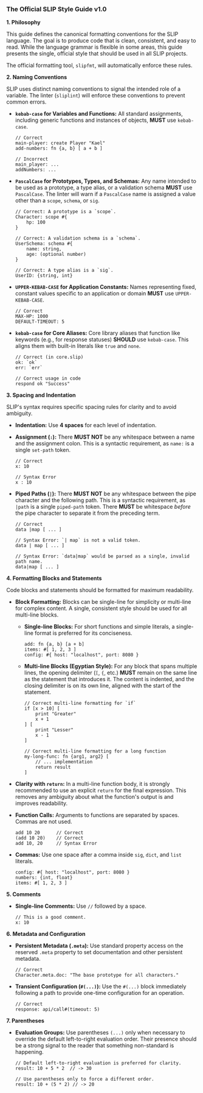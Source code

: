 
### **The Official SLIP Style Guide v1.0**

**1. Philosophy**

This guide defines the canonical formatting conventions for the SLIP language. The goal is to produce code that is clean, consistent, and easy to read. While the language grammar is flexible in some areas, this guide presents the single, official style that should be used in all SLIP projects.

The official formatting tool, `slipfmt`, will automatically enforce these rules.

**2. Naming Conventions**

SLIP uses distinct naming conventions to signal the intended role of a variable. The linter (`sliplint`) will enforce these conventions to prevent common errors.

*   **`kebab-case` for Variables and Functions:** All standard assignments, including generic functions and instances of objects, **MUST** use `kebab-case`.
    ```slip
    // Correct
    main-player: create Player "Kael"
    add-numbers: fn {a, b} [ a + b ]

    // Incorrect
    main_player: ...
    addNumbers: ...
    ```

*   **`PascalCase` for Prototypes, Types, and Schemas:** Any name intended to be used as a prototype, a type alias, or a validation schema **MUST** use `PascalCase`. The linter will warn if a `PascalCase` name is assigned a value other than a `scope`, `schema`, or `sig`.
    ```slip
    // Correct: A prototype is a `scope`.
    Character: scope #{
        hp: 100
    }

    // Correct: A validation schema is a `schema`.
    UserSchema: schema #{
        name: string,
        age: (optional number)
    }

    // Correct: A type alias is a `sig`.
    UserID: {string, int}
    ```

*   **`UPPER-KEBAB-CASE` for Application Constants:** Names representing fixed, constant values specific to an application or domain **MUST** use `UPPER-KEBAB-CASE`.
    ```slip
    // Correct
    MAX-HP: 1000
    DEFAULT-TIMEOUT: 5
    ```

*   **`kebab-case` for Core Aliases:** Core library aliases that function like keywords (e.g., for response statuses) **SHOULD** use `kebab-case`. This aligns them with built-in literals like `true` and `none`.
    ```slip
    // Correct (in core.slip)
    ok: `ok`
    err: `err`

    // Correct usage in code
    respond ok "Success"
    ```

**3. Spacing and Indentation**

SLIP's syntax requires specific spacing rules for clarity and to avoid ambiguity.

*   **Indentation:** Use **4 spaces** for each level of indentation.

*   **Assignment (`:`):** There **MUST NOT** be any whitespace between a name and the assignment colon. This is a syntactic requirement, as `name:` is a single `set-path` token.
    ```slip
    // Correct
    x: 10

    // Syntax Error
    x : 10
    ```

*   **Piped Paths (`|`):** There **MUST NOT** be any whitespace between the pipe character and the following path. This is a syntactic requirement, as `|path` is a single `piped-path` token. There **MUST** be whitespace *before* the pipe character to separate it from the preceding term.
    ```slip
    // Correct
    data |map [ ... ]

    // Syntax Error: `| map` is not a valid token.
    data | map [ ... ]

    // Syntax Error: `data|map` would be parsed as a single, invalid path name.
    data|map [ ... ]
    ```

**4. Formatting Blocks and Statements**

Code blocks and statements should be formatted for maximum readability.

*   **Block Formatting:** Blocks can be single-line for simplicity or multi-line for complex content. A single, consistent style should be used for all multi-line blocks.

    - **Single-line Blocks:** For short functions and simple literals, a single-line format is preferred for its conciseness.
        ```slip
        add: fn {a, b} [a + b]
        items: #[ 1, 2, 3 ]
        config: #{ host: "localhost", port: 8080 }
        ```

    - **Multi-line Blocks (Egyptian Style):** For any block that spans multiple lines, the opening delimiter (`[`, `{`, etc.) **MUST** remain on the same line as the statement that introduces it. The content is indented, and the closing delimiter is on its own line, aligned with the start of the statement.
        ```slip
        // Correct multi-line formatting for `if`
        if [x > 10] [
            print "Greater"
            x + 1
        ] [
            print "Lesser"
            x - 1
        ]

        // Correct multi-line formatting for a long function
        my-long-func: fn {arg1, arg2} [
            // ... implementation
            return result
        ]
        ```

*   **Clarity with `return`:** In a multi-line function body, it is strongly recommended to use an explicit `return` for the final expression. This removes any ambiguity about what the function's output is and improves readability.

*   **Function Calls:** Arguments to functions are separated by spaces. Commas are not used.
    ```slip
    add 10 20      // Correct
    (add 10 20)    // Correct
    add 10, 20     // Syntax Error
    ```

*   **Commas:** Use one space after a comma inside `sig`, `dict`, and `list` literals.
    ```slip
    config: #{ host: "localhost", port: 8080 }
    numbers: {int, float}
    items: #[ 1, 2, 3 ]
    ```

**5. Comments**

*   **Single-line Comments:** Use `//` followed by a space.
    ```slip
    // This is a good comment.
    x: 10
    ```

**6. Metadata and Configuration**

*   **Persistent Metadata (`.meta`):** Use standard property access on the reserved `.meta` property to set documentation and other persistent metadata.
    ```slip
    // Correct
    Character.meta.doc: "The base prototype for all characters."
    ```

*   **Transient Configuration (`#(...)`):** Use the `#(...)` block immediately following a path to provide one-time configuration for an operation.
    ```slip
    // Correct
    response: api/call#(timeout: 5)
    ```

**7. Parentheses**

*   **Evaluation Groups:** Use parentheses `(...)` only when necessary to override the default left-to-right evaluation order. Their presence should be a strong signal to the reader that something non-standard is happening.
    ```slip
    // Default left-to-right evaluation is preferred for clarity.
    result: 10 + 5 * 2  // -> 30

    // Use parentheses only to force a different order.
    result: 10 + (5 * 2) // -> 20
    ```
